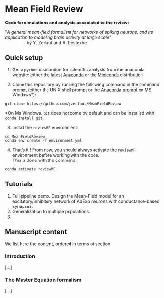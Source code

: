 # Mean Field Review

**Code for simulations and analysis associated to the review:**

"_A general mean-field formalism for networks of spiking neurons, and its application to modeling brain activity at large scale_"  
&nbsp; &nbsp; &nbsp; &nbsp; &nbsp; &nbsp; &nbsp; &nbsp; &nbsp; by Y. Zerlaut and A. Destexhe

## Quick setup

1. Get a `python` distribution for scientific analysis from the anaconda website: either the latest [Anaconda](https://www.anaconda.com/products/distribution) or the [Miniconda](https://docs.conda.io/en/latest/miniconda.html#latest-miniconda-installer-links) distribution

2. Clone this repository by running the following command in the command prompt (either the UNIX shell prompt or the [Anaconda prompt](https://docs.anaconda.com/anaconda/user-guide/getting-started/#write-a-python-program-using-anaconda-prompt-or-terminal) on MS Windows*): 
```
git clone https://github.com/yzerlaut/MeanFieldReview
```

*On Ms Windows, `git` does not come by default and can be installed with `conda install git`.

3. Install the `reviewMF` environment:
```
cd MeanFieldReview
conda env create -f environment.yml
```

4. That's it ! From now, you should always activate the `reviewMF` environment before working with the code.  
This is done with the command:
```
conda activate reviewMF
```

## Tutorials

1. Full pipeline demo. Design the Mean-Field model for an excitatory/inhibitory network of AdExp neurons with conductance-based synapses.
2. Generalization to multiple populations.
3. 

## Manuscript content

We list here the content, ordered in terms of section 

### Introduction

[...]

### The Master Equation formalism

[...]








